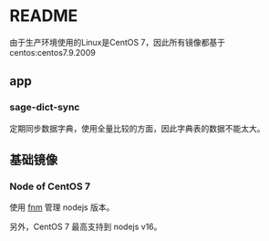# README

由于生产环境使用的Linux是CentOS 7，因此所有镜像都基于 centos:centos7.9.2009

## app

### sage-dict-sync

定期同步数据字典，使用全量比较的方面，因此字典表的数据不能太大。

## 基础镜像

### Node of CentOS 7

使用 [fnm](https://github.com/Schniz/fnm) 管理 nodejs 版本。

另外，CentOS 7 最高支持到 nodejs v16。
